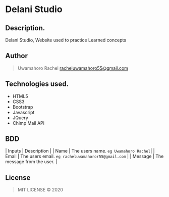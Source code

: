 # Delani Studio
## Description.
Delani Studio, Website used to practice Learned concepts

## Author
>Uwamahoro Rachel
>racheluwamahoro55@gmail.com

## Technologies used.
* HTML5
* CSS3
* Bootstrap
* Javascript
* JQuery
* Chimp Mail APi

## BDD
| Inputs |  Description |
| Name   | The users name. `eg Uwamahoro Rachel`|
| Email     | The users email. ``eg racheluwamahoror55@gmail.com``   |
| Message    | The message from the user.   |

## License
>MIT LICENSE &copy; 2020 
